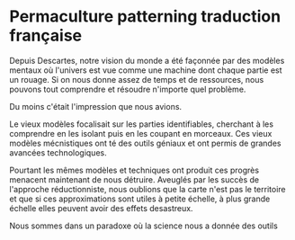 
# Permaculture patterning traduction française

Depuis Descartes, notre vision du monde a été façonnée par des modèles mentaux où l'univers est vue comme une machine dont chaque partie est un rouage. Si on nous donne assez de temps et de ressources, nous pouvons tout comprendre et résoudre n'importe quel problème.

Du moins c'était l'impression que nous avions.

Le vieux modèles focalisait sur les parties identifiables, cherchant à les comprendre en les isolant puis en les coupant en morceaux. Ces vieux modèles mécnistiques ont té des outils géniaux et ont permis de grandes avancées technologiques.

Pourtant les mêmes modèles et techniques ont produit ces progrès menacent maintenant de nous détruire. Aveuglés par les succès de l'approche réductionniste, nous oublions que la carte n'est pas le territoire et que si ces approximations sont utiles à petite échelle, à plus grande échelle elles peuvent avoir des effets desastreux.

Nous sommes dans un paradoxe où la science nous a donnée des outils 
